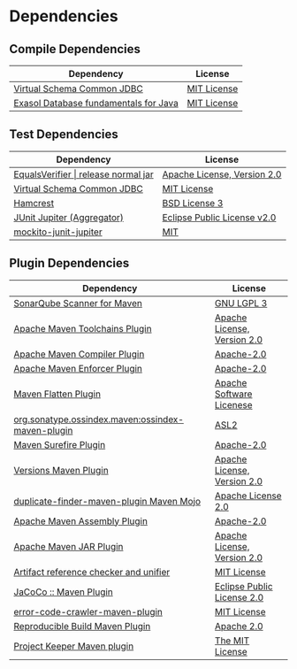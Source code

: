 <!-- @formatter:off -->
# Dependencies

## Compile Dependencies

| Dependency                                 | License          |
| ------------------------------------------ | ---------------- |
| [Virtual Schema Common JDBC][0]            | [MIT License][1] |
| [Exasol Database fundamentals for Java][2] | [MIT License][3] |

## Test Dependencies

| Dependency                                | License                          |
| ----------------------------------------- | -------------------------------- |
| [EqualsVerifier \| release normal jar][4] | [Apache License, Version 2.0][5] |
| [Virtual Schema Common JDBC][0]           | [MIT License][1]                 |
| [Hamcrest][6]                             | [BSD License 3][7]               |
| [JUnit Jupiter (Aggregator)][8]           | [Eclipse Public License v2.0][9] |
| [mockito-junit-jupiter][10]               | [MIT][11]                        |

## Plugin Dependencies

| Dependency                                              | License                          |
| ------------------------------------------------------- | -------------------------------- |
| [SonarQube Scanner for Maven][12]                       | [GNU LGPL 3][13]                 |
| [Apache Maven Toolchains Plugin][14]                    | [Apache License, Version 2.0][5] |
| [Apache Maven Compiler Plugin][15]                      | [Apache-2.0][5]                  |
| [Apache Maven Enforcer Plugin][16]                      | [Apache-2.0][5]                  |
| [Maven Flatten Plugin][17]                              | [Apache Software Licenese][5]    |
| [org.sonatype.ossindex.maven:ossindex-maven-plugin][18] | [ASL2][19]                       |
| [Maven Surefire Plugin][20]                             | [Apache-2.0][5]                  |
| [Versions Maven Plugin][21]                             | [Apache License, Version 2.0][5] |
| [duplicate-finder-maven-plugin Maven Mojo][22]          | [Apache License 2.0][23]         |
| [Apache Maven Assembly Plugin][24]                      | [Apache-2.0][5]                  |
| [Apache Maven JAR Plugin][25]                           | [Apache License, Version 2.0][5] |
| [Artifact reference checker and unifier][26]            | [MIT License][27]                |
| [JaCoCo :: Maven Plugin][28]                            | [Eclipse Public License 2.0][29] |
| [error-code-crawler-maven-plugin][30]                   | [MIT License][31]                |
| [Reproducible Build Maven Plugin][32]                   | [Apache 2.0][19]                 |
| [Project Keeper Maven plugin][33]                       | [The MIT License][34]            |

[0]: https://github.com/exasol/virtual-schema-common-jdbc/
[1]: https://github.com/exasol/virtual-schema-common-jdbc/blob/main/LICENSE
[2]: https://github.com/exasol/db-fundamentals-java/
[3]: https://github.com/exasol/db-fundamentals-java/blob/main/LICENSE
[4]: https://www.jqno.nl/equalsverifier
[5]: https://www.apache.org/licenses/LICENSE-2.0.txt
[6]: http://hamcrest.org/JavaHamcrest/
[7]: http://opensource.org/licenses/BSD-3-Clause
[8]: https://junit.org/junit5/
[9]: https://www.eclipse.org/legal/epl-v20.html
[10]: https://github.com/mockito/mockito
[11]: https://opensource.org/licenses/MIT
[12]: http://sonarsource.github.io/sonar-scanner-maven/
[13]: http://www.gnu.org/licenses/lgpl.txt
[14]: https://maven.apache.org/plugins/maven-toolchains-plugin/
[15]: https://maven.apache.org/plugins/maven-compiler-plugin/
[16]: https://maven.apache.org/enforcer/maven-enforcer-plugin/
[17]: https://www.mojohaus.org/flatten-maven-plugin/
[18]: https://sonatype.github.io/ossindex-maven/maven-plugin/
[19]: http://www.apache.org/licenses/LICENSE-2.0.txt
[20]: https://maven.apache.org/surefire/maven-surefire-plugin/
[21]: https://www.mojohaus.org/versions/versions-maven-plugin/
[22]: https://basepom.github.io/duplicate-finder-maven-plugin
[23]: http://www.apache.org/licenses/LICENSE-2.0.html
[24]: https://maven.apache.org/plugins/maven-assembly-plugin/
[25]: https://maven.apache.org/plugins/maven-jar-plugin/
[26]: https://github.com/exasol/artifact-reference-checker-maven-plugin/
[27]: https://github.com/exasol/artifact-reference-checker-maven-plugin/blob/main/LICENSE
[28]: https://www.jacoco.org/jacoco/trunk/doc/maven.html
[29]: https://www.eclipse.org/legal/epl-2.0/
[30]: https://github.com/exasol/error-code-crawler-maven-plugin/
[31]: https://github.com/exasol/error-code-crawler-maven-plugin/blob/main/LICENSE
[32]: http://zlika.github.io/reproducible-build-maven-plugin
[33]: https://github.com/exasol/project-keeper/
[34]: https://github.com/exasol/project-keeper/blob/main/LICENSE
